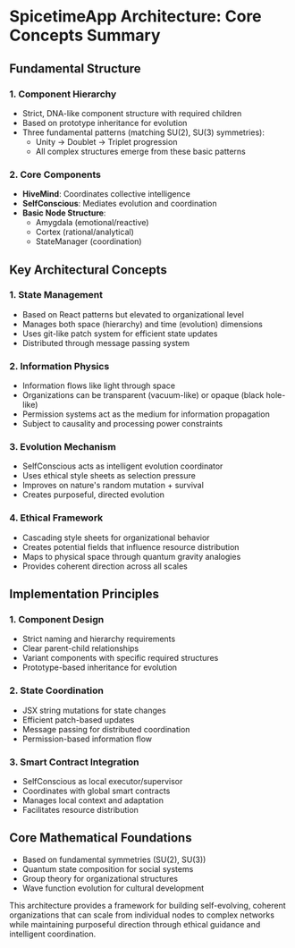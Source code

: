 # SpicetimeApp Architecture: Core Concepts Summary

## Fundamental Structure

### 1. Component Hierarchy

- Strict, DNA-like component structure with required children
- Based on prototype inheritance for evolution
- Three fundamental patterns (matching SU(2), SU(3) symmetries):
    - Unity → Doublet → Triplet progression
    - All complex structures emerge from these basic patterns

### 2. Core Components

- **HiveMind**: Coordinates collective intelligence
- **SelfConscious**: Mediates evolution and coordination
- **Basic Node Structure**:
    - Amygdala (emotional/reactive)
    - Cortex (rational/analytical)
    - StateManager (coordination)

## Key Architectural Concepts

### 1. State Management

- Based on React patterns but elevated to organizational level
- Manages both space (hierarchy) and time (evolution) dimensions
- Uses git-like patch system for efficient state updates
- Distributed through message passing system

### 2. Information Physics

- Information flows like light through space
- Organizations can be transparent (vacuum-like) or opaque (black hole-like)
- Permission systems act as the medium for information propagation
- Subject to causality and processing power constraints

### 3. Evolution Mechanism

- SelfConscious acts as intelligent evolution coordinator
- Uses ethical style sheets as selection pressure
- Improves on nature's random mutation + survival
- Creates purposeful, directed evolution

### 4. Ethical Framework

- Cascading style sheets for organizational behavior
- Creates potential fields that influence resource distribution
- Maps to physical space through quantum gravity analogies
- Provides coherent direction across all scales

## Implementation Principles

### 1. Component Design

- Strict naming and hierarchy requirements
- Clear parent-child relationships
- Variant components with specific required structures
- Prototype-based inheritance for evolution

### 2. State Coordination

- JSX string mutations for state changes
- Efficient patch-based updates
- Message passing for distributed coordination
- Permission-based information flow

### 3. Smart Contract Integration

- SelfConscious as local executor/supervisor
- Coordinates with global smart contracts
- Manages local context and adaptation
- Facilitates resource distribution

## Core Mathematical Foundations

- Based on fundamental symmetries (SU(2), SU(3))
- Quantum state composition for social systems
- Group theory for organizational structures
- Wave function evolution for cultural development

This architecture provides a framework for building self-evolving, coherent organizations that can scale from individual
nodes to complex networks while maintaining purposeful direction through ethical guidance and intelligent coordination.